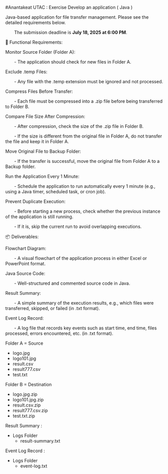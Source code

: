 #Anantakeat UTAC : Exercise Develop an application ( Java )

Java-based application for file transfer management. Please see the detailed requirements below.

    The submission deadline is **July 18, 2025 at 6:00 PM**.
 

🔧 Functional Requirements:

Monitor Source Folder (Folder A):

    - The application should check for new files in Folder A.

Exclude .temp Files:

    - Any file with the .temp extension must be ignored and not processed.

Compress Files Before Transfer:

    - Each file must be compressed into a .zip file before being transferred to Folder B.

Compare File Size After Compression:

    - After compression, check the size of the .zip file in Folder B.

    - If the size is different from the original file in Folder A, do not transfer the file and keep it in Folder A.

Move Original File to Backup Folder:

    - If the transfer is successful, move the original file from Folder A to a Backup folder.

Run the Application Every 1 Minute:

    - Schedule the application to run automatically every 1 minute (e.g., using a Java timer, scheduled task, or cron job).

Prevent Duplicate Execution:

    - Before starting a new process, check whether the previous instance of the application is still running.

    - If it is, skip the current run to avoid overlapping executions.

 

📦 Deliverables:

Flowchart Diagram:

    - A visual flowchart of the application process in either Excel or PowerPoint format.

Java Source Code:

    - Well-structured and commented source code in Java.

Result Summary:

    - A simple summary of the execution results, e.g., which files were transferred, skipped, or failed (in .txt format).

Event Log Record:

    - A log file that records key events such as start time, end time, files processed, errors encountered, etc. (in .txt format).

Folder A = Source
 - logo.jpg
 - logo101.jpg
 - result.csv
 - result777.csv
 - test.txt
 
Folder B = Destination
 - logo.jpg.zip
 - logo101.jpg.zip
 - result.csv.zip
 - result777.csv.zip
 - test.txt.zip
 
Result Summary :
 - Logs Folder
	* result-summary.txt
	
Event Log Record :
 - Logs Folder
 	* event-log.txt